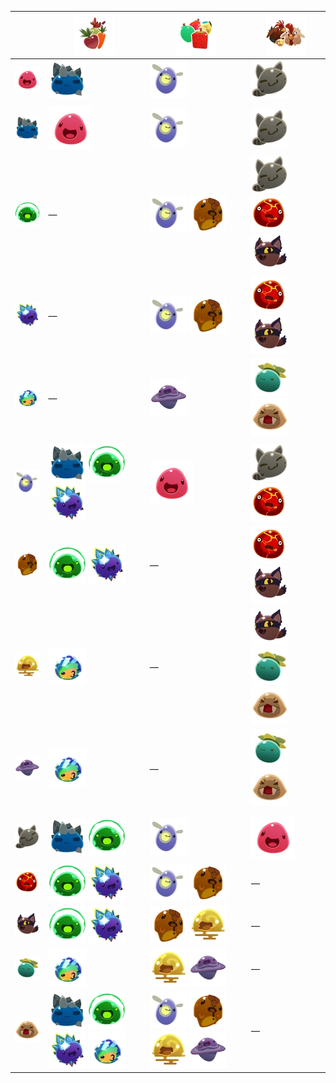 |  | ![](Images/Food/Veggie.webp) | ![](Images/Food/Fruit.webp) | ![](Images/Food/Meat.webp) |
| --- | --- | --- | --- |
| ![](Images/Slime/Pink_Slime.webp) | ![](Images/Slime/Rock_Slime.webp) | ![](Images/Slime/Phosphor_Slime.webp) | ![](Images/Slime/Tabby_Slime.webp) |
|  |  |  |  |
| ![](Images/Slime/Rock_Slime.webp) | ![](Images/Slime/Pink_Slime.webp) | ![](Images/Slime/Phosphor_Slime.webp) | ![](Images/Slime/Tabby_Slime.webp) |
| ![](Images/Slime/Rad_Slime.webp) | — | ![](Images/Slime/Phosphor_Slime.webp) ![](Images/Slime/Honey_Slime.webp) | ![](Images/Slime/Tabby_Slime.webp) ![](Images/Slime/Boom_Slime.webp) ![](Images/Slime/Hunter_Slime.webp) |
| ![](Images/Slime/Crystal_Slime.webp) | — | ![](Images/Slime/Phosphor_Slime.webp) ![](Images/Slime/Honey_Slime.webp) | ![](Images/Slime/Boom_Slime.webp) ![](Images/Slime/Hunter_Slime.webp) |
| ![](Images/Slime/Mosaic_Slime.webp) | — | ![](Images/Slime/Dervish_Slime.webp) | ![](Images/Slime/Tangle_Slime.webp) ![](Images/Slime/Saber_Slime.webp) |
|  |  |  |  |
| ![](Images/Slime/Phosphor_Slime.webp) | ![](Images/Slime/Rock_Slime.webp) ![](Images/Slime/Rad_Slime.webp) ![](Images/Slime/Crystal_Slime.webp) | ![](Images/Slime/Pink_Slime.webp) | ![](Images/Slime/Tabby_Slime.webp) ![](Images/Slime/Boom_Slime.webp) |
| ![](Images/Slime/Honey_Slime.webp) | ![](Images/Slime/Rad_Slime.webp) ![](Images/Slime/Crystal_Slime.webp) | — | ![](Images/Slime/Boom_Slime.webp) ![](Images/Slime/Hunter_Slime.webp) |
| ![](Images/Slime/Quantum_Slime.webp) | ![](Images/Slime/Mosaic_Slime.webp) | — | ![](Images/Slime/Hunter_Slime.webp) ![](Images/Slime/Tangle_Slime.webp) ![](Images/Slime/Saber_Slime.webp) |
| ![](Images/Slime/Dervish_Slime.webp) | ![](Images/Slime/Mosaic_Slime.webp) | — | ![](Images/Slime/Tangle_Slime.webp) ![](Images/Slime/Saber_Slime.webp) |
|  |  |  |  |
| ![](Images/Slime/Tabby_Slime.webp) | ![](Images/Slime/Rock_Slime.webp) ![](Images/Slime/Rad_Slime.webp) | ![](Images/Slime/Phosphor_Slime.webp) | ![](Images/Slime/Pink_Slime.webp) |
| ![](Images/Slime/Boom_Slime.webp) | ![](Images/Slime/Rad_Slime.webp) ![](Images/Slime/Crystal_Slime.webp) | ![](Images/Slime/Phosphor_Slime.webp) ![](Images/Slime/Honey_Slime.webp) | — |
| ![](Images/Slime/Hunter_Slime.webp) | ![](Images/Slime/Rad_Slime.webp) ![](Images/Slime/Crystal_Slime.webp) | ![](Images/Slime/Honey_Slime.webp) ![](Images/Slime/Quantum_Slime.webp) | — |
| ![](Images/Slime/Tangle_Slime.webp) | ![](Images/Slime/Mosaic_Slime.webp) | ![](Images/Slime/Quantum_Slime.webp) ![](Images/Slime/Dervish_Slime.webp) | — |
| ![](Images/Slime/Saber_Slime.webp) | ![](Images/Slime/Rock_Slime.webp) ![](Images/Slime/Rad_Slime.webp) ![](Images/Slime/Crystal_Slime.webp) ![](Images/Slime/Mosaic_Slime.webp) | ![](Images/Slime/Phosphor_Slime.webp) ![](Images/Slime/Honey_Slime.webp) ![](Images/Slime/Quantum_Slime.webp) ![](Images/Slime/Dervish_Slime.webp) | — |
